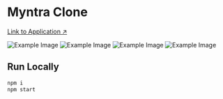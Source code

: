 # Myntra Clone

[Link to Application ↗️](https://shauryasood.netlify.app/)

![Example Image](imgs/Screenshot_2024-07-06_170646.png)
![Example Image](imgs/Screenshot_2024-07-06_170706.png)
![Example Image](imgs/Screenshot_2024-07-06_170731.png)
![Example Image](imgs/Screenshot_2024-07-06_170745.png)

## Run Locally

```sh
npm i
npm start
